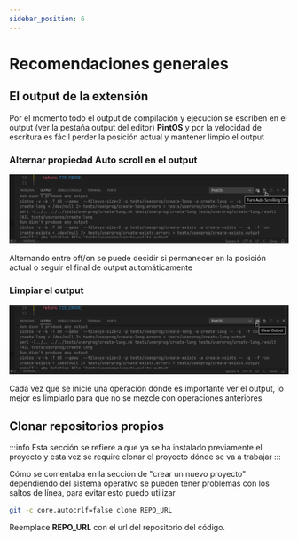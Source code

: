 ```yaml
---
sidebar_position: 6
---
```

# Recomendaciones generales

## El output de la extensión

Por el momento todo el output de compilación y ejecución se escriben
en el output (ver la pestaña output del editor) **PintOS** y por la velocidad
de escritura es fácil perder la posición actual y mantener limpio el output

### Alternar propiedad Auto scroll en el output

![image](assets/auto-scroll-button.png)

Alternando entre off/on se puede decidir si permanecer en la posición actual
o seguir el final de output automáticamente

### Limpiar el output

![image](assets/clear-output-button.png)

Cada vez que se inicie una operación dónde es importante ver el output, lo mejor
es limpiarlo para que no se mezcle con operaciones anteriores

## Clonar repositorios propios

:::info
Esta sección se refiere a que ya se ha instalado previamente el proyecto
y esta vez se require clonar el proyecto dónde se va a trabajar
:::

Cómo se comentaba en la sección de "crear un nuevo proyecto" dependiendo
del sistema operativo se pueden tener problemas con los saltos de línea,
para evitar esto puedo utilizar

```bash
git -c core.autocrlf=false clone REPO_URL
```

Reemplace **REPO_URL** con el url del repositorio del código.


